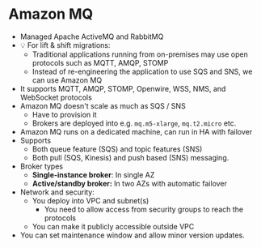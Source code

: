 # Amazon MQ

- Managed Apache ActiveMQ and RabbitMQ
- 💡 For lift & shift migrations:
  - Traditional applications running from on-premises may use open protocols such as MQTT, AMQP, STOMP
  - Instead of re-engineering the application to use SQS and SNS, we can use Amazon MQ
- It supports MQTT, AMQP, STOMP, Openwire, WSS, NMS, and WebSocket protocols
- Amazon MQ doesn't scale as much as SQS / SNS
  - Have to provision it
  - Brokers are deployed into e.g. `mq.m5-xlarge`, `mq.t2.micro` etc.
- Amazon MQ runs on a dedicated machine, can run in HA with failover
- Supports
  - Both queue feature (SQS) and topic features (SNS)
  - Both pull (SQS, Kinesis) and push based (SNS) messaging.
- Broker types
  - **Single-instance broker**: In single AZ
  - **Active/standby broker:** In two AZs with automatic failover
- Network and security:
  - You deploy into VPC and subnet(s)
    - You need to allow access from security groups to reach the protocols
  - You can make it publicly accessible outside VPC
- You can set maintenance window and allow minor version updates.
